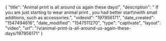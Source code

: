 {
    "title": "Animal print is all around us again these days!",
    "description": " If you are just starting to wear animal print , you had better start\nwith small additions, such as accessories.",
    "videoid": "197956171",
    "date_created": "1547494616",
    "date_modified": "1547511270",
    "type": "captivate",
    "layout": "video",
    "url": "\/v\/animal-print-is-all-around-us-again-these-days\/197956171"
}